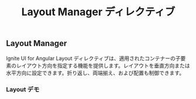 ﻿---
title: Layout Manager ディレクティブ
_description: Ignite UI for Angular Layout Manager ディレクティブはさまざまなレスポンシブで移動可能なユーザー インターフェイス スタイルを提供します。
_keywords: Ignite UI for Angular, UI コントロール, Angular ウィジェット, web ウィジェット, UI ウィジェット, Angular, ネイティブ Angular コンポーネント スィート, ネイティブ Angular コントロール, ネイティブ Angular コンポーネント ライブラリ, Angular Layout Manager コンポーネント, Angular Layout Manager コントロール
---

## Layout Manager
<p class="highlight">Ignite UI for Angular Layout ディレクティブは、適用されたコンテナーの子要素のレイアウト方向を指定する機能を提供します。レイアウトを垂直方向または水平方向に設定できます。折り返し、両端揃え、および配置も制御できます。</p>
<div class="divider"></div>

### Layout デモ
<div class="sample-container" style="height: 3704px">
    <iframe src='https://{environment:host}/angular-demos/layout' width="100%" height="100%" seamless frameBorder="0"></iframe>
</div>
<div class="divider--half"></div>

### 使用方法
**igxLayout** ディレクティブをコンテナー要素に適用して、子要素のレイアウト方向を指定します。水平方向は `igxLayoutDir="row"` で、垂直方向は `igxLayoutDir="column"` です。

**注**: `igxLayout` ディレクティブはそのコンテナーの**直下**の子のフロー方向に影響します。
<div class="divider--half"></div>

### ネスト
`igxFlex` ディレクティブを `igxLayout` 親内の要素に使用して、特定のフレックスボックス プロパティを制御します。

| 名前   |      型      |  説明 |
|:----------|:-------------:|:------|
| `igxFlexOrder` | number | フレックス コンテナーで要素の配置順序を制御します。デフォルト値は `0` です。 |
| `igxFlexGrow` | number | 項目がフレックス コンテナー内のピアに対して大きくなるかどうかを設定します。デフォルト値は `1` です。 |
| `igxFlexShrink` | number | 項目がフレックス コンテナー内にピアに対して小さくなるかどうかを設定します。デフォルト値は `1` で、負の数は無効です。 |
<div class="divider--half"></div>

### API
| 名前   |      型      |  説明 |
|:----------|:-------------:|:------|
| `igxLayoutDir` |  string | コンテナーの子要素のデフォルト フロー方向を設定します。デフォルト値は `rows` です。 |
| `igxLayoutReverse` |    boolean   | フレックス子要素がフレックス コンテナーに配置される方向を定義します。`true` に設定される場合、`rows` は右から左へ、`columns` は下から上への方向になります。    |
| `igxLayoutWrap` | string | デフォルトで直下の子は単一行に配置されます。`nowrap` のデフォルト値でこの動作を設定します。その他の値は `wrap` および `wrap-reverse` です。|
| `igxLayoutJustify` | string | 主軸での配置を定義します。デフォルト値は開始線の近くに子要素を配置する `flex-start` です。その他の値は `flex-end`、`center`、`space-between`、および `space-around` です。|
| `igxLayoutItemAlign` | string | 現在の行の交差軸に子要素が配置されるデフォルト動作を定義します。デフォルト値は `flex-start` です。その他の値は `flex-end`、`center`、`baseline`、および `stretch` です。 |
